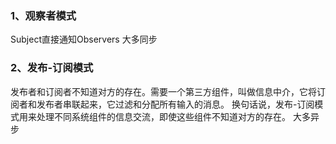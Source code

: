 ### 1、观察者模式
  Subject直接通知Observers 大多同步

### 2、发布-订阅模式
  发布者和订阅者不知道对方的存在。需要一个第三方组件，叫做信息中介，它将订阅者和发布者串联起来，它过滤和分配所有输入的消息。
  换句话说，发布-订阅模式用来处理不同系统组件的信息交流，即使这些组件不知道对方的存在。
  大多异步

